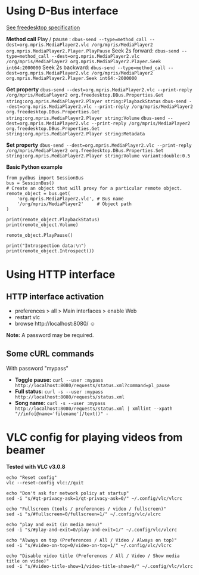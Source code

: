 # Using D-Bus interface 
 [See freedesktop specification](https://specifications.freedesktop.org/mpris-spec/2.2/Player_Interface.html) 

**Method call**
Play / pause : `dbus-send --type=method_call --dest=org.mpris.MediaPlayer2.vlc /org/mpris/MediaPlayer2 org.mpris.MediaPlayer2.Player.PlayPause`
Seek 2s forward: `dbus-send --type=method_call --dest=org.mpris.MediaPlayer2.vlc /org/mpris/MediaPlayer2 org.mpris.MediaPlayer2.Player.Seek int64:2000000`
Seek 2s backward: `dbus-send --type=method_call --dest=org.mpris.MediaPlayer2.vlc /org/mpris/MediaPlayer2 org.mpris.MediaPlayer2.Player.Seek int64:-2000000`

**Get property**
`dbus-send --dest=org.mpris.MediaPlayer2.vlc --print-reply /org/mpris/MediaPlayer2 org.freedesktop.DBus.Properties.Get string:org.mpris.MediaPlayer2.Player string:PlaybackStatus`
`dbus-send --dest=org.mpris.MediaPlayer2.vlc --print-reply /org/mpris/MediaPlayer2 org.freedesktop.DBus.Properties.Get string:org.mpris.MediaPlayer2.Player string:Volume`
`dbus-send --dest=org.mpris.MediaPlayer2.vlc --print-reply /org/mpris/MediaPlayer2 org.freedesktop.DBus.Properties.Get string:org.mpris.MediaPlayer2.Player string:Metadata`

**Set property**
`dbus-send --dest=org.mpris.MediaPlayer2.vlc --print-reply /org/mpris/MediaPlayer2 org.freedesktop.DBus.Properties.Set string:org.mpris.MediaPlayer2.Player string:Volume variant:double:0.5`

**Basic Python example**
```
from pydbus import SessionBus
bus = SessionBus()
# Create an object that will proxy for a particular remote object.
remote_object = bus.get(
	'org.mpris.MediaPlayer2.vlc', # Bus name
	'/org/mpris/MediaPlayer2'     # Object path
)

print(remote_object.PlaybackStatus)
print(remote_object.Volume)

remote_object.PlayPause()

print("Introspection data:\n")
print(remote_object.Introspect())
```
# Using HTTP interface 
## HTTP interface activation 
* preferences > all > Main interfaces > enable Web
* restart vlc
* browse http://localhost:8080/ ☺

**Note:** A password may be required.
## Some cURL commands 
With password "mypass"
* **Toggle pause:** `curl --user :mypass http://localhost:8080/requests/status.xml?command=pl_pause`
* **Full status:** `curl -s --user :mypass http://localhost:8080/requests/status.xml`
* **Song name:** `curl -s --user :mypass http://localhost:8080/requests/status.xml | xmllint --xpath "//info[@name='filename']/text()" -`
# VLC config for playing videos from beamer 
**Tested with VLC v3.0.8**

```
echo "Reset config"
vlc --reset-config vlc://quit

echo "Don't ask for network policy at startup"
sed -i "s/#qt-privacy-ask=1/qt-privacy-ask=0/" ~/.config/vlc/vlcrc

echo "Fullscreen (tools / preferences / video / fullscreen)"
sed -i "s/#fullscreen=0/fullscreen=1/" ~/.config/vlc/vlcrc

echo "play and exit (in media menu)"
sed -i "s/#play-and-exit=0/play-and-exit=1/" ~/.config/vlc/vlcrc

echo "Always on top (Preferences / All / Video / Always on top)"
sed -i "s/#video-on-top=0/video-on-top=1/" ~/.config/vlc/vlcrc

echo "Disable video title (Preferences / All / Video / Show media title on video)"
sed -i "s/#video-title-show=1/video-title-show=0/" ~/.config/vlc/vlcrc
```
